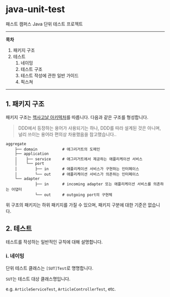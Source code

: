 # java-unit-test
 패스트 캠퍼스 Java 단위 테스트 프로젝트

---
**목차**

1. 패키지 구조
2. 테스트
    1. 네이밍
    2. 테스트 구조
    3. 테스트 작성에 관한 일반 가이드
    4. 픽스쳐
---

## 1. 패키지 구조

패키지 구조는 [헥사고날 아키텍처][hexagonal-architecture]를 따릅니다. 다음과 같은 구조를 형성합니다.

> DDD에서 등장하는 용어가 사용되기는 하나, DDD를 따라 설계된 것은 아니며, 널리 쓰이는 용어라 편의상 차용했음을 참고했습니다..
> 
```text
aggregate
    ├── domain           # 애그리거트의 도메인
    ├── application
    │    ├── service     # 애그리거트에서 제공하는 애플리케이션 서비스
    │    └── port
    │        ├── in      # 애플리케이션 서비스가 구현하는 인터페이스
    │        └── out     # 애플리케이션 서비스가 의존하는 인터페이스
    └── adapter
             ├── in      # incoming adapter 또는 애플리케이션 서비스를 의존하는 어댑터
             └── out     # outgoing port의 구현체
```

위 구조의 패키지는 하위 패키지를 가질 수 있으며, 패키지 구분에 대한 기준은 없습니다.

## 2. 테스트

테스트를 작성하는 일반적인 규칙에 대해 설명합니다.

### i. 네이밍

단위 테스트 클래스는 `[SUT]Test`로 명명합니다.

`SUT`는 테스트 대상 클래스명입니다.

e.g. `ArticleServiceTest`, `ArticleControllerTest`, etc.






[hexagonal-architecture]: https://alistair.cockburn.us/hexagonal-architecture/
[junit]: https://junit.org/junit5/
[assertj]: https://assertj.github.io/doc/
[mockito]: https://github.com/mockito/mockito